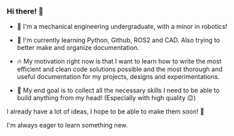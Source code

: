 ### Hi there! 👋
- 🤖 I'm a mechanical engineering undergraduate, with a minor in robotics!
- 📖 I'm currently learning Python, Github, ROS2 and CAD. Also trying to better make and organize documentation.
- 🔥 My motivation right now is that I want to learn how to write the most efficient and clean code solutions possible and the most thorough and useful documentation for my projects, designs and experimentations. 

- 🚀 My end goal is to collect all the necessary skills I need to be able to build anything from my head! (Especially with high quality 😉)

I already have a lot of ideas, I hope to be able to make them soon! 🌠

I'm always eager to learn something new.

